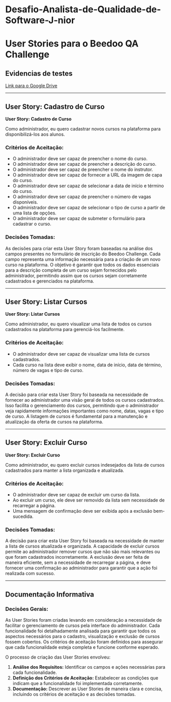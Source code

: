 # Desafio-Analista-de-Qualidade-de-Software-J-nior

# User Stories para o Beedoo QA Challenge

## Evidencias de testes
[Link para o Google Drive](https://drive.google.com/drive/folders/17foBQbttk_nhQxqxPBWvcH-qYS_mEXtZ?usp=sharing)

---

## User Story: Cadastro de Curso

**User Story: Cadastro de Curso**

Como administrador, eu quero cadastrar novos cursos na plataforma para disponibilizá-los aos alunos.

### Critérios de Aceitação:
- O administrador deve ser capaz de preencher o nome do curso.
- O administrador deve ser capaz de preencher a descrição do curso.
- O administrador deve ser capaz de preencher o nome do instrutor.
- O administrador deve ser capaz de fornecer a URL da imagem de capa do curso.
- O administrador deve ser capaz de selecionar a data de início e término do curso.
- O administrador deve ser capaz de preencher o número de vagas disponíveis.
- O administrador deve ser capaz de selecionar o tipo de curso a partir de uma lista de opções.
- O administrador deve ser capaz de submeter o formulário para cadastrar o curso.

### Decisões Tomadas:
As decisões para criar esta User Story foram baseadas na análise dos campos presentes no formulário de inscrição do Beedoo Challenge. Cada campo representa uma informação necessária para a criação de um novo curso na plataforma. O objetivo é garantir que todos os dados essenciais para a descrição completa de um curso sejam fornecidos pelo administrador, permitindo assim que os cursos sejam corretamente cadastrados e gerenciados na plataforma.

---

## User Story: Listar Cursos

**User Story: Listar Cursos**

Como administrador, eu quero visualizar uma lista de todos os cursos cadastrados na plataforma para gerenciá-los facilmente.

### Critérios de Aceitação:
- O administrador deve ser capaz de visualizar uma lista de cursos cadastrados.
- Cada curso na lista deve exibir o nome, data de início, data de término, número de vagas e tipo de curso.

### Decisões Tomadas:
A decisão para criar esta User Story foi baseada na necessidade de fornecer ao administrador uma visão geral de todos os cursos cadastrados. Isso facilita o gerenciamento dos cursos, permitindo que o administrador veja rapidamente informações importantes como nome, datas, vagas e tipo de curso. A listagem de cursos é fundamental para a manutenção e atualização da oferta de cursos na plataforma.

---

## User Story: Excluir Curso

**User Story: Excluir Curso**

Como administrador, eu quero excluir cursos indesejados da lista de cursos cadastrados para manter a lista organizada e atualizada.

### Critérios de Aceitação:
- O administrador deve ser capaz de excluir um curso da lista.
- Ao excluir um curso, ele deve ser removido da lista sem necessidade de recarregar a página.
- Uma mensagem de confirmação deve ser exibida após a exclusão bem-sucedida.

### Decisões Tomadas:
A decisão para criar esta User Story foi baseada na necessidade de manter a lista de cursos atualizada e organizada. A capacidade de excluir cursos permite ao administrador remover cursos que não são mais relevantes ou que foram cadastrados incorretamente. A exclusão deve ser feita de maneira eficiente, sem a necessidade de recarregar a página, e deve fornecer uma confirmação ao administrador para garantir que a ação foi realizada com sucesso.

---

## Documentação Informativa

### Decisões Gerais:
As User Stories foram criadas levando em consideração a necessidade de facilitar o gerenciamento de cursos pela interface do administrador. Cada funcionalidade foi detalhadamente analisada para garantir que todos os aspectos necessários para o cadastro, visualização e exclusão de cursos fossem cobertos. Os critérios de aceitação foram definidos para assegurar que cada funcionalidade esteja completa e funcione conforme esperado.

O processo de criação das User Stories envolveu:
1. **Análise dos Requisitos:** Identificar os campos e ações necessárias para cada funcionalidade.
2. **Definição dos Critérios de Aceitação:** Estabelecer as condições que indicam que a funcionalidade foi implementada corretamente.
3. **Documentação:** Descrever as User Stories de maneira clara e concisa, incluindo os critérios de aceitação e as decisões tomadas.

